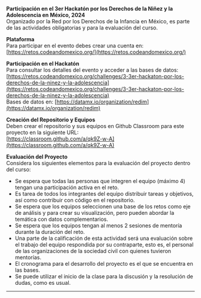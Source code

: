 

**Participación en el 3er Hackatón por los Derechos de la Niñez y la Adolescencia en México, 2024**  
Organizado por la Red por los Derechos de la Infancia en México, es parte de las actividades obligatorias y para la evaluación del curso.

**Plataforma**  
Para participar en el evento debes crear una cuenta en:  
[https://retos.codeandomexico.org/](https://retos.codeandomexico.org/)

**Participación en el Hackatón**  
Para consultar los detalles del evento y acceder a las bases de datos:  
[https://retos.codeandomexico.org/challenges/3-3er-hackaton-por-los-derechos-de-la-ninez-y-la-adolescencia](https://retos.codeandomexico.org/challenges/3-3er-hackaton-por-los-derechos-de-la-ninez-y-la-adolescencia)  
Bases de datos en: [https://datamx.io/organization/redim](https://datamx.io/organization/redim)

**Creación del Repositorio y Equipos**  
Deben crear el repositorio y sus equipos en Github Classroom para este proyecto en la siguiente URL:  
[https://classroom.github.com/a/qk9Z-w-A](https://classroom.github.com/a/qk9Z-w-A)

**Evaluación del Proyecto**  
Considera los siguientes elementos para la evaluación del proyecto dentro del curso:
- Se espera que todas las personas que integren el equipo (máximo 4) tengan una participación activa en el reto.
- Es tarea de todos los integrantes del equipo distribuir tareas y objetivos, así como contribuir con código en el repositorio.
- Se espera que los equipos seleccionen una base de los retos como eje de análisis y para crear su visualización, pero pueden abordar la temática con datos complementarios.
- Se espera que los equipos tengan al menos 2 sesiones de mentoría durante la duración del reto.
- Una parte de la calificación de esta actividad será una evaluación sobre el trabajo del equipo respondida por su contraparte, esto es, el personal de las organizaciones de la sociedad civil con quienes tuvieron mentorías.
- El cronograma para el desarrollo del proyecto es el que se encuentra en las bases.
- Se puede utilizar el inicio de la clase para la discusión y la resolución de dudas, como es usual.

---
